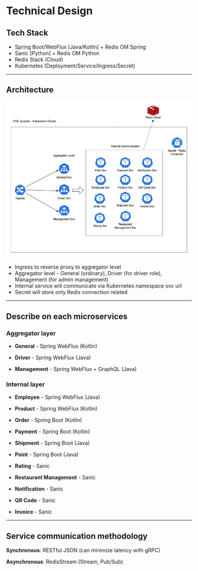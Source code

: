 # Technical Design

## Tech Stack

- Spring Boot/WebFlux [Java/Kotlin] + Redis OM Spring
- Sanic [Python] + Redis OM Python
- Redis Stack (Cloud)
- Kubernetes (Deployment/Service/Ingress/Secret)

---

## Architecture

![Architecture](Technical%20High-Level%20Architecture.drawio.png)

- Ingress to reverse proxy to aggregator level
- Aggregator level - General (ordinary), Driver (for driver role), Management (for admin management)
- Internal service will communicate via Kubernetes namespace svc url
- Secret will store only Redis connection related

---

## Describe on each microservices

### Aggregator layer

- **General** - Spring WebFlux (Kotlin)

- **Driver** - Spring WebFlux (Java)

- **Management** - Spring WebFlux + GraphQL (Java)

### Internal layer

- **Employee** - Spring WebFlux (Java)

- **Product** - Spring WebFlux (Kotlin)

- **Order** - Spring Boot (Kotlin)

- **Payment** - Spring Boot (Kotlin)

- **Shipment** - Spring Boot (Java)

- **Point** - Spring Boot (Java)

- **Rating** - Sanic

- **Restaurant Management** - Sanic

- **Notification** - Sanic

- **QR Code** - Sanic

- **Invoice** - Sanic

---

## Service communication methodology

**Synchronous**: RESTful JSON (can minimize latency with gRPC)

**Asynchronous**: RedisStream (Stream, Pub/Sub)
